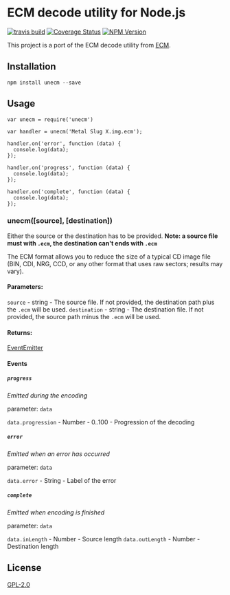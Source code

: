 # ECM decode utility for Node.js

[![travis build](https://img.shields.io/travis/jbdemonte/node-unecm.svg)](https://travis-ci.org/jbdemonte/node-unecm)
[![Coverage Status](https://coveralls.io/repos/github/jbdemonte/node-unecm/badge.svg?branch=master)](https://coveralls.io/github/jbdemonte/node-unecm?branch=master)
[![NPM Version](https://img.shields.io/npm/v/unecm.svg)](https://www.npmjs.com/package/unecm)

This project is a port of the ECM decode utility from [ECM](https://github.com/kidoz/ecm).

## Installation
```
npm install unecm --save
```

## Usage

```
var unecm = require('unecm')

var handler = unecm('Metal Slug X.img.ecm');

handler.on('error', function (data) {
  console.log(data);
});

handler.on('progress', function (data) {
  console.log(data);
});

handler.on('complete', function (data) {
  console.log(data);
});
```

### unecm([source], [destination])

Either the source or the destination has to be provided.
__Note: a source file must with `.ecm`, the destination can't ends with `.ecm`__

The ECM format allows you to reduce the size of a typical CD image file (BIN, CDI, NRG, CCD, or any other format that uses raw sectors; results may vary).

#### Parameters:

`source` - string - The source file. If not provided, the destination path plus the `.ecm` will be used.
`destination` - string - The destination file. If not provided, the source path minus the `.ecm` will be used.

#### Returns:

[EventEmitter](https://nodejs.org/api/events.html#events_class_eventemitter)

#### Events

##### `progress`
*Emitted during the encoding*

parameter: `data`

`data.progression` - Number - 0..100 - Progression of the decoding

##### `error`
*Emitted when an error has occurred*

parameter: `data`

`data.error` - String - Label of the error


##### `complete`
*Emitted when encoding is finished*

parameter: `data`

`data.inLength` - Number - Source length
`data.outLength` - Number - Destination length

## License
[GPL-2.0](https://opensource.org/licenses/GPL-2.0)